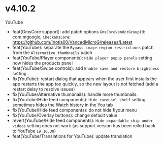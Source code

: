 # v4.10.2
YouTube
- feat(GmsCore support): add patch options `GmsCoreVendorGroupId`: com.mgoogle, `CheckGmsCore`: https://github.com/inotia00/VancedMicroG/releases/Latest
- feat(YouTube): separate the `Bypass image region restrictions` patch from the `Alternative thumbnails` patch
- feat(YouTube/Player components): `Hide player popup panels` setting now hides the products panel
- feat(YouTube/Swipe controls): add `Enable save and restore brightness` setting
- fix(YouTube): restart dialog that appears when the user first installs the app restarts the app too quickly, so the new layout is not fetched (add a restart delay to resolve issues)
- fix(YouTube/Alternative thumbnails): handle more thumbnails
- fix(YouTube/Hide feed components): `Hide carousel shelf` setting sometimes hides the Watch history in the You tab
- fix(YouTube/Hide feed components): do not hide flyout menu
- fix(YouTube/Overlay buttons): change default value
- revert(YouTube/Hide feed components): `Hide expandable chip under videos` setting does not work (as support version has been rolled back to YouTube `19.16.39`)
- feat(YouTube/Translations for YouTube): update translation
